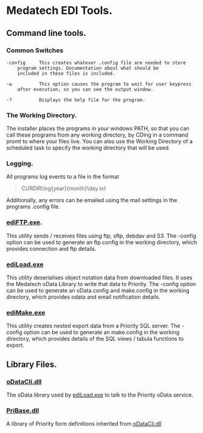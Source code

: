 # Medatech EDI Tools.

## Command line tools.

### Common Switches
	
	-config		This creates whatever .config file are needed to store
		program settings. Documentation about what should be 
		included in these files is included.
	
	-w			This option causes the program to wait for user keypress
		after execution, so you can see the output window.

	-?			Displays the help file for the program.

### The Working Directory.

The installer places the programs in your windows PATH, so that you can
call these programs from any working directory, by CDing in a command promt
to where your files live. You can also use the Working Directory of a
scheduled task to specify the working directory that will be used.

### Logging.

All programs log events to a file in the format 
> CURDIR\log\{year}{month}\day.txt

Additionally, any errors can be emailed using the mail settings in the
programs .config file.

### [ediFTP.exe](https://github.com/MedatechUK/MedatechEDI/tree/master/ediftp).

This utility sends / receives files using ftp, sftp, debdav and S3.
The -config option can be used to generate an ftp.config in the working directory, 
which provides connection and ftp details.

### [ediLoad.exe](https://github.com/MedatechUK/MedatechEDI/tree/master/ediLoad)

This utility deserialises object notation data from downloaded files. 
It uses the Medatech oData Library to write that data to Priority.
The -config option can be used to generate an oData.config and make.config
in the working directory, which provides odata and email notification details.

### [ediMake.exe](https://github.com/MedatechUK/MedatechEDI/tree/master/ediMake)

This utility creates nested export data from a Priority SQL server.
The -config option can be used to generate an make.config in the working directory, 
which provides details of the SQL views / tabula functions to export.

## Library Files.

### [oDataCli.dll](https://github.com/MedatechUK/MedatechEDI/tree/master/oData.net)

The oData library used by [ediLoad.exe](https://github.com/MedatechUK/MedatechEDI/tree/master/ediLoad) to talk to the Priority oData service.

### [PriBase.dll](https://github.com/MedatechUK/MedatechEDI/tree/master/PriorityForms)

A library of Priority form definitions inherited from [oDataCli.dll](https://github.com/MedatechUK/MedatechEDI/tree/master/PriorityForms) 